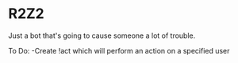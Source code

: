 # R2Z2
Just a bot that's going to cause someone a lot of trouble. 

To Do:
-Create !act which will perform an action on a specified user
